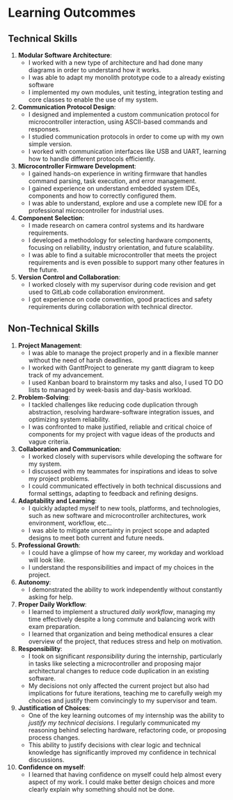 # Learning Outcommes

## Technical Skills

1. **Modular Software Architecture**:
    - I worked with a new type of architecture and had done many diagrams in order to understand how it works.
    - I was able to adapt my monolith prototype code to a already existing software 
    - I implemented my own modules, unit testing, integration testing and core classes to enable the use of my system.
2. **Communication Protocol Design**:
    - I designed and implemented a custom communication protocol for microcontroller interaction, using ASCII-based commands and responses.
    - I studied communication protocols in order to come up with my own simple version.
    - I worked with communication interfaces like USB and UART, learning how to handle different protocols efficiently.
3. **Microcontroller Firmware Development**:
    - I gained hands-on experience in writing firmware that handles command parsing, task execution, and error management.
    - I gained experience on understand embedded system IDEs, components and how to correctly configured them.
    - I was able to understand, explore and use a complete new IDE for a professional microcontroller for industrial uses.
4. **Component Selection**:
    - I made research on camera control systems and its hardware requirements.
    - I developed a methodology for selecting hardware components, focusing on reliability, industry orientation, and future scalability.
	- I was able to find a suitable microcontroller that meets the project requirements and is even possible to support many other features in the future.
5. **Version Control and Collaboration**:
    - I worked closely with my supervisor during code revision and get used to GitLab code collaboration environment.
    - I got experience on code convention, good practices and safety requirements during collaboration with technical director.
## Non-Technical Skills

1. **Project Management**:
    - I was able to manage the project properly and in a flexible manner without the need of harsh deadlines.
    - I worked with GanttProject to generate my gantt diagram to keep track of my advancement.
    - I used Kanban board to brainstorm my tasks and also, I used TO DO lists to managed by week-basis and day-basis workload.
2. **Problem-Solving**:
    - I tackled challenges like reducing code duplication through abstraction, resolving hardware-software integration issues, and optimizing system reliability.
    - I was confronted to make justified, reliable and critical choice of components for my project with vague ideas of the products and vague criteria.
3. **Collaboration and Communication**:
    - I worked closely with supervisors while developing the software for my system.
    - I discussed with my teammates for inspirations and ideas to solve my project problems.
    - I could communicated effectively in both technical discussions and formal settings, adapting to feedback and refining designs.
4. **Adaptability and Learning**:
    - I quickly adapted myself to new tools, platforms, and technologies, such as new software and microcontroller architectures, work environment, workflow, etc...
    - I was able to mitigate uncertainty in project scope and adapted designs to meet both current and future needs.
5. **Professional Growth**:
	- I could have a glimpse of how my career, my workday and workload will look like.
    - I understand the responsibilities and impact of my choices in the project.
6. **Autonomy**:
	- I demonstrated the ability to work independently without constantly asking for help.
7. **Proper Daily Workflow**:
	- I learned to implement a structured *daily workflow*, managing my time effectively despite a long commute and balancing work with exam preparation.
	- I learned that organization and being methodical ensures a clear overview of the project, that reduces stress and help on motivation. 
8. **Responsibility**:
	- I took on significant *responsibility* during the internship, particularly in tasks like selecting a microcontroller and proposing major architectural changes to reduce code duplication in an existing software. 
    - My decisions not only affected the current project but also had implications for future iterations, teaching me to carefully weigh my choices and justify them convincingly to my supervisor and team.
9. **Justification of Choices**:
    - One of the key learning outcomes of my internship was the ability to *justify my technical decisions*. I regularly communicated my reasoning behind selecting hardware, refactoring code, or proposing process changes. 
    - This ability to justify decisions with clear logic and technical knowledge has significantly improved my confidence in technical discussions.
10. **Confidence on myself**:
	 - I learned that having confidence on myself could help almost every aspect of my work. I could make better design choices and more clearly explain why something should not be done.